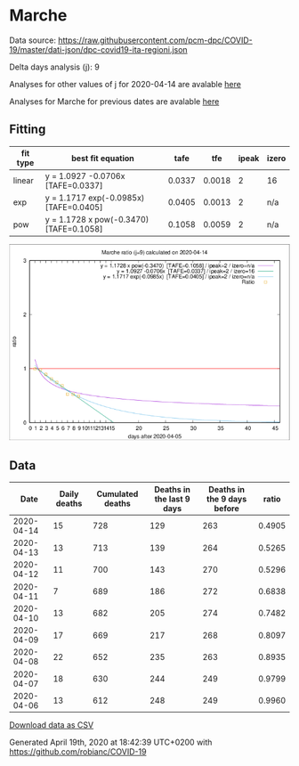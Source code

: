 # Marche

Data source: https://raw.githubusercontent.com/pcm-dpc/COVID-19/master/dati-json/dpc-covid19-ita-regioni.json

Delta days analysis (j): 9

Analyses for other values of j for 2020-04-14 are avalable [here](../2020-04-14/README.md)

Analyses for Marche for previous dates are avalable [here](../README.md)

## Fitting 
|fit type|best fit equation|tafe|tfe|ipeak|izero|
|-------|-----|--------|------|---|---|
|linear|y = 1.0927 -0.0706x  [TAFE=0.0337]|0.0337|0.0018|2|16|
|exp|y = 1.1717 exp(-0.0985x)  [TAFE=0.0405]|0.0405|0.0013|2|n/a|
|pow|y = 1.1728 x pow(-0.3470)  [TAFE=0.1058]|0.1058|0.0059|2|n/a|

![Plot](COVID-19_marche_j9_2020-04-14.png)

## Data
|Date|Daily deaths|Cumulated deaths|Deaths in the last 9 days|Deaths in the 9 days before|ratio|
|----|----------|-----------|-------|--------------------|-----|
|2020-04-14|15|728|129|263|0.4905|
|2020-04-13|13|713|139|264|0.5265|
|2020-04-12|11|700|143|270|0.5296|
|2020-04-11|7|689|186|272|0.6838|
|2020-04-10|13|682|205|274|0.7482|
|2020-04-09|17|669|217|268|0.8097|
|2020-04-08|22|652|235|263|0.8935|
|2020-04-07|18|630|244|249|0.9799|
|2020-04-06|13|612|248|249|0.9960|

[Download data as CSV](COVID-19_marche_j9_2020-04-14.csv)

Generated April 19th, 2020 at 18:42:39 UTC+0200 with https://github.com/robianc/COVID-19
